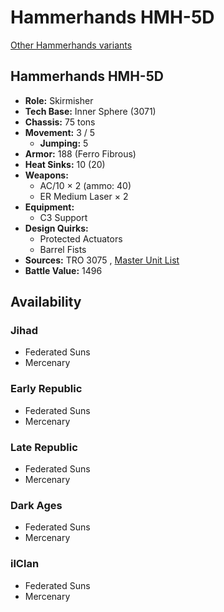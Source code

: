 # Hammerhands HMH-5D 

[Other Hammerhands variants](../hammerhands.md) 

## Hammerhands HMH-5D 

- **Role:** Skirmisher 
- **Tech Base:** Inner Sphere (3071) 
- **Chassis:** 75 tons 
- **Movement:** 3 / 5 
  - **Jumping:** 5 
- **Armor:** 188 (Ferro Fibrous) 
- **Heat Sinks:** 10 (20) 
- **Weapons:** 
  - AC/10 × 2 (ammo: 40) 
  - ER Medium Laser × 2 
- **Equipment:** 
  - C3 Support 
- **Design Quirks:** 
  - Protected Actuators 
  - Barrel Fists 
- **Sources:** TRO 3075 , [Master Unit List](http://masterunitlist.info/Unit/Details/1371) 
- **Battle Value:** 1496 

## Availability 

### Jihad 

- Federated Suns 
- Mercenary 

### Early Republic 

- Federated Suns 
- Mercenary 

### Late Republic 

- Federated Suns 
- Mercenary 

### Dark Ages 

- Federated Suns 
- Mercenary 

### ilClan 

- Federated Suns 
- Mercenary 

